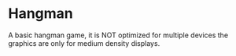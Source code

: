 # Hangman
A basic hangman game, it is NOT optimized for multiple devices the graphics are only for medium density displays.
